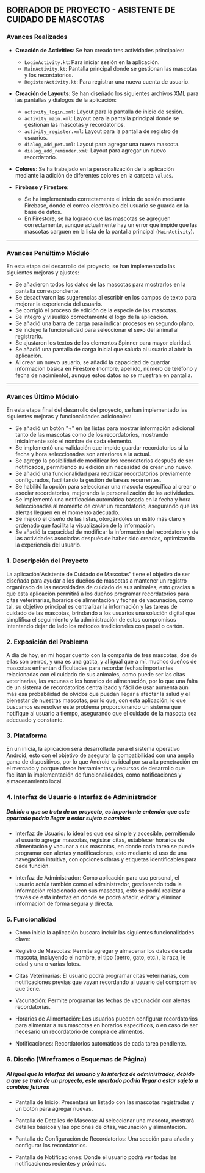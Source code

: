 ## BORRADOR DE PROYECTO - ASISTENTE DE CUIDADO DE MASCOTAS 



### Avances Realizados

- **Creación de Activities**: Se han creado tres actividades principales:
  - `LoginActivity.kt`: Para iniciar sesión en la aplicación.
  - `MainActivity.kt`: Pantalla principal donde se gestionan las mascotas y los recordatorios.
  - `RegisterActivity.kt`: Para registrar una nueva cuenta de usuario.
  
- **Creación de Layouts**: Se han diseñado los siguientes archivos XML para las pantallas y diálogos de la aplicación:
  - `activity_login.xml`: Layout para la pantalla de inicio de sesión.
  - `activity_main.xml`: Layout para la pantalla principal donde se gestionan las mascotas y recordatorios.
  - `activity_register.xml`: Layout para la pantalla de registro de usuarios.
  - `dialog_add_pet.xml`: Layout para agregar una nueva mascota.
  - `dialog_add_reminder.xml`: Layout para agregar un nuevo recordatorio.

- **Colores**: Se ha trabajado en la personalización de la aplicación mediante la adición de diferentes colores en la carpeta `values`.

- **Firebase y Firestore**:
  - Se ha implementado correctamente el inicio de sesión mediante Firebase, donde el correo electrónico del usuario se guarda en la base de datos.
  - En Firestore, se ha logrado que las mascotas se agreguen correctamente, aunque actualmente hay un error que impide que las mascotas carguen en la lista de la pantalla principal (`MainActivity`).

---
### Avances Penúltimo Módulo

En esta etapa del desarrollo del proyecto, se han implementado las siguientes mejoras y ajustes:

- Se añadieron todos los datos de las mascotas para mostrarlos en la pantalla correspondiente.
- Se desactivaron las sugerencias al escribir en los campos de texto para mejorar la experiencia del usuario.
- Se corrigió el proceso de edición de la especie de las mascotas.
- Se integró y visualizó correctamente el logo de la aplicación.
- Se añadió una barra de carga para indicar procesos en segundo plano.
- Se incluyó la funcionalidad para seleccionar el sexo del animal al registrarlo.
- Se ajustaron los textos de los elementos Spinner para mayor claridad.
- Se añadió una pantalla de carga inicial que saluda al usuario al abrir la aplicación.
- Al crear un nuevo usuario, se añadió la capacidad de guardar información básica en Firestore (nombre, apellido, número de teléfono y fecha de nacimiento), aunque estos datos no se muestran en pantalla.

---

### Avances Último Módulo
En esta etapa final del desarrollo del proyecto, se han implementado las siguientes mejoras y funcionalidades adicionales:

- Se añadió un botón "+" en las listas para mostrar información adicional tanto de las mascotas como de los recordatorios, mostrando inicialmente solo el nombre de cada elemento.
- Se implementó una validación que impide guardar recordatorios si la fecha y hora seleccionadas son anteriores a la actual.
- Se agregó la posibilidad de modificar los recordatorios después de ser notificados, permitiendo su edición sin necesidad de crear uno nuevo.
- Se añadió una funcionalidad para reutilizar recordatorios previamente configurados, facilitando la gestión de tareas recurrentes.
- Se habilitó la opción para seleccionar una mascota específica al crear o asociar recordatorios, mejorando la personalización de las actividades.
- Se implementó una notificación automática basada en la fecha y hora seleccionadas al momento de crear un recordatorio, asegurando que las alertas lleguen en el momento adecuado.
- Se mejoró el diseño de las listas, otorgándoles un estilo más claro y ordenado que facilita la visualización de la información.
- Se añadió la capacidad de modificar la información del recordatorio y de las actividades asociadas después de haber sido creadas, optimizando la experiencia del usuario.







### 1. Descripción del Proyecto 

La aplicación“Asistente de Cuidado de Mascotas” tiene el objetivo de ser diseñada para ayudar a los dueños de mascotas a mantener un registro organizado de las necesidades de cuidado de sus animales, esto gracias a que esta aplicación permitirá a los dueños programar recordatorios para citas veterinarias, horarios de alimentación y fechas de vacunación, como tal, su objetivo principal es centralizar la información y las tareas de cuidado de las mascotas, brindando a los usuarios una solución digital que simplifica el seguimiento y la administración de estos compromisos intentando dejar de lado los métodos tradicionales con papel o cartón. 

### 2. Exposición del Problema 

A día de hoy, en mi hogar cuento con la compañía de tres mascotas, dos de ellas son perros, y una es una gatita, y al igual que a mí, muchos dueños de mascotas enfrentan dificultades para recordar fechas importantes relacionadas con el cuidado de sus animales, como puede ser las citas veterinarias, las vacunas o los horarios de alimentación, por lo que una falta de un sistema de recordatorios centralizado y fácil de usar aumenta aún más esa probabilidad de olvidos que puedan llegar a afectar la salud y el bienestar de nuestras mascotas, por lo que, con esta aplicación, lo que buscamos es resolver este problema proporcionando un sistema que notifique al usuario a tiempo, asegurando que el cuidado de la mascota sea adecuado y constante. 

### 3. Plataforma 

En un inicia, la aplicación será desarrollada para el sistema operativo Android, esto con el objetivo de asegurar la compatibilidad con una amplia gama de dispositivos, por lo que Android es ideal por su alta penetración en el mercado y porque ofrece herramientas y recursos de desarrollo que facilitan la implementación de funcionalidades, como notificaciones y almacenamiento local. 

### 4. Interfaz de Usuario e Interfaz de Administrador 

##### Debido a que se trata de un proyecto, es importante entender que este apartado podría llegar a estar sujeto a cambios

- Interfaz de Usuario: lo ideal es que sea simple y accesible, permitiendo al usuario agregar mascotas, registrar citas, establecer horarios de alimentación y vacunar a sus mascotas, en donde cada tarea se puede programar con alertas y notificaciones, esto mediante el uso de una navegación intuitiva, con opciones claras y etiquetas identificables para cada función. 

- Interfaz de Administrador: Como aplicación para uso personal, el usuario actúa también como el administrador, gestionando toda la información relacionada con sus mascotas, esto se podrá realizar a través de esta interfaz en donde se podrá añadir, editar y eliminar información de forma segura y directa. 

### 5. Funcionalidad 

- Como inicio la aplicación buscara incluir las siguientes funcionalidades clave: 

- Registro de Mascotas: Permite agregar y almacenar los datos de cada mascota, incluyendo el nombre, el tipo (perro, gato, etc.), la raza, le edad y una o varias fotos. 

- Citas Veterinarias: El usuario podrá programar citas veterinarias, con notificaciones previas que vayan recordando al usuario del compromiso que tiene. 

- Vacunación: Permite programar las fechas de vacunación con alertas recordatorias. 

- Horarios de Alimentación: Los usuarios pueden configurar recordatorios para alimentar a sus mascotas en horarios específicos, o en caso de ser necesario un recordatorio de compra de alimentos. 

- Notificaciones: Recordatorios automáticos de cada tarea pendiente. 

### 6. Diseño (Wireframes o Esquemas de Página) 

##### Al igual que la interfaz del usuario y la interfaz de administrador, debido a que se trata de un proyecto, este apartado podría llegar a estar sujeto a cambios futuros

- Pantalla de Inicio: Presentará un listado con las mascotas registradas y un botón para agregar nuevas. 

- Pantalla de Detalles de Mascota: Al seleccionar una mascota, mostrará detalles básicos y las opciones de citas, vacunación y alimentación. 

- Pantalla de Configuración de Recordatorios: Una sección para añadir y configurar los recordatorios. 

- Pantalla de Notificaciones: Donde el usuario podrá ver todas las notificaciones recientes y próximas. 
